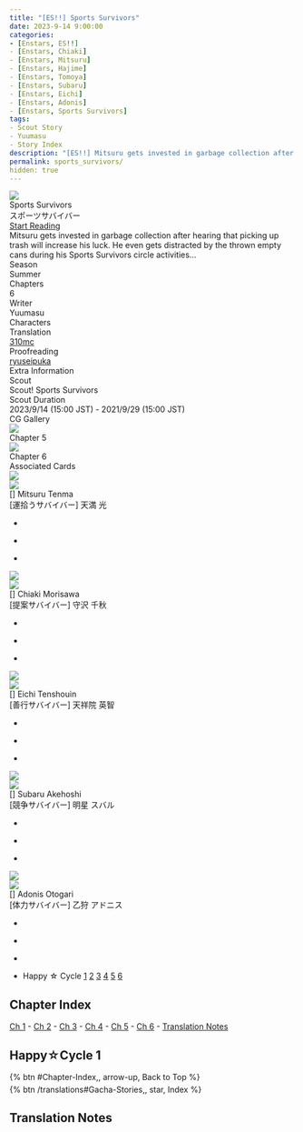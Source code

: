 ```yaml
---
title: "[ES!!] Sports Survivors"
date: 2023-9-14 9:00:00
categories:
- [Enstars, ES!!]
- [Enstars, Chiaki]
- [Enstars, Mitsuru]
- [Enstars, Hajime]
- [Enstars, Tomoya]
- [Enstars, Subaru]
- [Enstars, Eichi]
- [Enstars, Adonis]
- [Enstars, Sports Survivors]
tags:
- Scout Story
- Yuumasu
- Story Index
description: "[ES!!] Mitsuru gets invested in garbage collection after hearing that picking up trash will increase his luck. He even gets distracted by the thrown empty cans during his Sports Survivors circle activities…"
permalink: sports_survivors/
hidden: true
---
```

<div class="preview-wrapper reverse" style="--storyColor:#5ac189;--storyColor-rgb:90,193,137;--storyColor-h:147.4;--storyColor-s:45.4%;--storyColor-l:55.5%;">
    <div class="grid-wrapper">
        <div class="preview-background" style="background-image: url('/img/es/scoutstory/sportssurvivors/mitsurubcgframe.jpg')"></div>
        <div class="preview-box">
            <div class="title-area">
                <div class="title-area__title">Sports Survivors</div>
                <div class="title-area__subtitle">スポーツサバイバー</div>
                <div class="title-area__start"><a href="/sports_survivors#Happy☆Cycle-1">Start Reading</a></div>
            </div>
            <div class="info-area">
                <div class="synopsis">
                    Mitsuru gets invested in garbage collection after hearing that picking up trash will increase his luck. He even gets distracted by the thrown empty cans during his Sports Survivors circle activities…
                </div>
                <div class="info">
                    <div class="info-item season">
                        <div class="label">
                            Season
                        </div>
                        <div class="value">
                            Summer
                        </div>
                    </div>
                    <div class="info-item chapters">
                        <div class="label">
                            Chapters
                        </div>
                        <div class="value">
                            6
                        </div>
                    </div>
                    <div class="info-item writer">
                        <div class="label">
                            Writer
                        </div>
                        <div class="value">
                            Yuumasu
                        </div>
                    </div>
                    <div class="info-item characters">
                        <div class="label">
                            Characters
                        </div>
                        <div class="value">
                        <a href="/categories/Enstars/Mitsuru" character="Mitsuru"></a>
                        <a href="/categories/Enstars/Chiaki" character="Chiaki"></a>
                        <a href="/categories/Enstars/Subaru" character="Subaru"></a>
                        <a href="/categories/Enstars/Eichi" character="Eichi"></a>
                        <a href="/categories/Enstars/Adonis" character="Adonis"></a>
                        <a href="/categories/Enstars/Hajime" character="Hajime"></a>
                        <a href="/categories/Enstars/Tomoya" character="Tomoya"></a>
                        </div>
                    </div>
                    <div class="info-item tl">
                        <div class="label">
                            Translation
                        </div>
                        <div class="value">
                            <a href="/about">310mc</a>
                        </div>
                    </div>
                    <div class="info-item pr">
                        <div class="label">
                            Proofreading
                        </div>
                        <div class="value">
                            <a href="https://ryuseipuka.notion.site/proofed-by-ryuseipuka-020757643ea94baabea5e7d21f325a8b" target="_blank">ryuseipuka</a>
                        </div>
                    </div>
                </div>
            </div>
        </div>
    </div>
</div>

<!-- more -->

<style>
    .preview-wrapper {
        display: none;
    }
    @media (max-width: 567px) {
        .post-block {
            padding: 5px 10px 8px !important;
        }
    }
</style>
<div class="story-wrapper" style="--storyColor:#5ac189;--storyColor-rgb:90,193,137;--storyColor-h:147.4;--storyColor-s:45.4%;--storyColor-l:55.5%;">
    <div class="grid-wrapper">
        <div class="story-background" style="background: top/cover url(/img/es/scoutstory/sportssurvivors/mitsuruorigcg.jpg)"></div>
        <div class="story-box">
            <div class="story-cover">
                <div><img src="/img/es/scoutstory/sportssurvivors/mitsurubcgframe.jpg"></div>
            </div>
            <div class="title-area">
                <div class="title-area__title">Sports Survivors</div>
                <div class="title-area__subtitle">スポーツサバイバー</div>
                <div class="title-area__start">
                    <a href="#Happy☆Cycle-1">Start Reading</a>
                </div>
            </div>
            <div class="info-area">
                <div class="synopsis">
                    Mitsuru gets invested in garbage collection after hearing that picking up trash will increase his luck. He even gets distracted by the thrown empty cans during his Sports Survivors circle activities…
                </div>
                <div class="info">
                    <div class="info-item season">
                        <div class="label">
                            Season
                        </div>
                        <div class="value">
                            Summer
                        </div>
                    </div>
                    <div class="info-item chapters">
                        <div class="label">
                            Chapters
                        </div>
                        <div class="value">
                            6
                        </div>
                    </div>
                    <div class="info-item writer">
                        <div class="label">
                            Writer
                        </div>
                        <div class="value">
                            Yuumasu
                        </div>
                    </div>
                    <div class="info-item characters">
                        <div class="label">
                            Characters
                        </div>
                        <div class="value">
                        <a href="/categories/Enstars/Mitsuru" character="Mitsuru"></a>
                        <a href="/categories/Enstars/Chiaki" character="Chiaki"></a>
                        <a href="/categories/Enstars/Subaru" character="Subaru"></a>
                        <a href="/categories/Enstars/Eichi" character="Eichi"></a>
                        <a href="/categories/Enstars/Adonis" character="Adonis"></a>
                        <a href="/categories/Enstars/Hajime" character="Hajime"></a>
                        <a href="/categories/Enstars/Tomoya" character="Tomoya"></a>
                        </div>
                    </div>
                    <div class="info-item tl">
                        <div class="label">
                            Translation
                        </div>
                        <div class="value">
                            <a href="/about">310mc</a>
                        </div>
                    </div>
                    <div class="info-item pr">
                        <div class="label">
                            Proofreading
                        </div>
                        <div class="value">
                            <a href="https://ryuseipuka.notion.site/proofed-by-ryuseipuka-020757643ea94baabea5e7d21f325a8b" target="_blank">ryuseipuka</a>
                        </div>
                    </div>
                </div>
                <div class="extra-area">
                    <div class="tab-header">
                        <div class="tab-header__name">Extra Information</div>
                    </div>
                    <div class="tab-content">
                        <div class="tab-item">
                            <div class="label">
                                Scout
                            </div>
                            <div class="value">
                                Scout! Sports Survivors
                            </div>
                        </div>
                        <div class="tab-item">
                            <div class="label">
                                Scout Duration
                            </div>
                            <div class="value">
                                2023/9/14 (15:00 JST) - 2021/9/29 (15:00 JST)
                            </div>
                        </div>
                    </div>
                </div>
                <div class="cg-gallery">
                    <div class="tab-header">
                        <div class="tab-header__name">CG Gallery</div>
                    </div>
                    <div class="tab-content">
                        <div class="gallery">
                            <div class="gallery-item">
                                <div class="image">
                                    <img src="/img/es/scoutstory/sportssurvivors/chiakiorigcg.jpg">
                                </div>
                                <div class="caption">
                                    Chapter 5
                                </div>
                            </div>
                            <div class="gallery-item">
                                <div class="image">
                                    <img src="/img/es/scoutstory/sportssurvivors/mitsuruorigcg.jpg">
                                </div>
                                <div class="caption">
                                    Chapter 6
                                </div>
                            </div>                            
                        </div>
                    </div>
                </div>
                <div class="story-cards">
                    <div class="tab-header">
                        <div class="tab-header__name">Associated Cards</div>
                    </div>
                    <div class="tab-content">
                        <div class="cards">
                            <div class="cards-item">
                                <div class="image">
                                    <div class="single unbloomed">
                                        <img src="/img/es/scoutstory/sportssurvivors/mitsurucard.jpg">
                                    </div>
                                    <div class="single bloomed">
                                        <img src="/img/es/scoutstory/sportssurvivors/mitsurubcard.jpg">
                                    </div>
                                    <div class="quotes__wrapper">
                                        <div class="quotes">
                                            <div class="unbloomed"><!--TBA--></div>
                                            <div class="bloomed"><!--TBA--></div>
                                        </div>
                                    </div>
                                </div>
                                <div class="lightbox">
                                    <div class="card__name">[] Mitsuru Tenma</div>
                                    <div class="card__jp">[運拾うサバイバー] 天満 光</div>
                                    <div class="skills">
                                        <ul>
                                            <li id="center">
                                                <div class="name"><!--スポーツの醍醐味--></div>
                                                <div class="desc"></div>
                                            </li>
                                            <li id="live">
                                                <div class="name"><!--有り余る体力--></div>
                                                <div class="desc"></div>
                                            </li>
                                            <li id="lesson">
                                                <div class="name"><!--思いがけないサービス--></div>
                                                <div class="desc"></div>
                                            </li>
                                        </ul>
                                    </div>
                                </div>
                            </div>
                            <div class="cards-item">
                                <div class="image">
                                    <div class="single unbloomed">
                                        <img src="/img/es/scoutstory/sportssurvivors/chiakicard.jpg">
                                    </div>
                                    <div class="single bloomed">
                                        <img src="/img/es/scoutstory/sportssurvivors/chiakibcard.jpg">
                                    </div>
                                    <div class="quotes__wrapper">
                                        <div class="quotes">
                                            <div class="unbloomed"><!--TBA--></div>
                                            <div class="bloomed"><!--TBA--></div>
                                        </div>
                                    </div>
                                </div>
                                <div class="lightbox">
                                    <div class="card__name">[] Chiaki Morisawa</div>
                                    <div class="card__jp">[提案サバイバー] 守沢 千秋</div>
                                    <div class="skills">
                                        <ul>
                                            <li id="center">
                                                <div class="name"><!--スポーツと協調性--></div>
                                                <div class="desc"></div>
                                            </li>
                                            <li id="live">
                                                <div class="name"><!--打ち込む体力--></div>
                                                <div class="desc"></div>
                                            </li>
                                            <li id="lesson">
                                                <div class="name"><!--地中の宝物--></div>
                                                <div class="desc"></div>
                                            </li>
                                        </ul>
                                    </div>
                                </div>
                            </div>
                            <div class="cards-item">
                                <div class="image">
                                    <div class="single unbloomed">
                                        <img src="/img/es/scoutstory/sportssurvivors/eichicard.jpg">
                                    </div>
                                    <div class="single bloomed">
                                        <img src="/img/es/scoutstory/sportssurvivors/eichibcard.jpg">
                                    </div>
                                    <div class="quotes__wrapper">
                                        <div class="quotes">
                                            <div class="unbloomed"><!--TBA--></div>
                                            <div class="bloomed"><!--TBA--></div>
                                        </div>
                                    </div>
                                </div>
                                <div class="lightbox">
                                    <div class="card__name">[] Eichi Tenshouin</div>
                                    <div class="card__jp">[善行サバイバー] 天祥院 英智</div>
                                    <div class="skills">
                                        <ul>
                                            <li id="center">
                                                <div class="name"><!--スポーツの可能性--></div>
                                                <div class="desc"></div>
                                            </li>
                                            <li id="live">
                                                <div class="name"><!--費やす体力--></div>
                                                <div class="desc"></div>
                                            </li>
                                            <li id="lesson">
                                                <div class="name"><!--缶蹴り希望--></div>
                                                <div class="desc"></div>
                                            </li>
                                        </ul>
                                    </div>
                                </div>
                            </div>
                            <div class="cards-item">
                                <div class="image">
                                    <div class="single unbloomed">
                                        <img src="/img/es/scoutstory/sportssurvivors/subarucard.jpg">
                                    </div>
                                    <div class="single bloomed">
                                        <img src="/img/es/scoutstory/sportssurvivors/subarubcard.jpg">
                                    </div>
                                    <div class="quotes__wrapper">
                                        <div class="quotes">
                                            <div class="unbloomed"><!--TBA--></div>
                                            <div class="bloomed"><!--TBA--></div>
                                        </div>
                                    </div>
                                </div>
                                <div class="lightbox">
                                    <div class="card__name">[] Subaru Akehoshi</div>
                                    <div class="card__jp">[競争サバイバー] 明星 スバル</div>
                                    <div class="skills">
                                        <ul>
                                            <li id="center">
                                                <div class="name"><!--スポーツでの発見--></div>
                                                <div class="desc"></div>
                                            </li>
                                            <li id="live">
                                                <div class="name"><!--尽きない体力--></div>
                                                <div class="desc"></div>
                                            </li>
                                            <li id="lesson">
                                                <div class="name"><!--見つける思い出--></div>
                                                <div class="desc"></div>
                                            </li>
                                        </ul>
                                    </div>
                                </div>
                            </div>
                            <div class="cards-item">
                                <div class="image">
                                    <div class="single unbloomed">
                                        <img src="/img/es/scoutstory/sportssurvivors/adoniscard.jpg">
                                    </div>
                                    <div class="single bloomed">
                                        <img src="/img/es/scoutstory/sportssurvivors/adonisbcard.jpg">
                                    </div>
                                    <div class="quotes__wrapper">
                                        <div class="quotes">
                                            <div class="unbloomed"><!--TBA--></div>
                                            <div class="bloomed"><!--TBA--></div>
                                        </div>
                                    </div>
                                </div>
                                <div class="lightbox">
                                    <div class="card__name">[] Adonis Otogari</div>
                                    <div class="card__jp">[体力サバイバー] 乙狩 アドニス</div>
                                    <div class="skills">
                                        <ul>
                                            <li id="center">
                                                <div class="name"><!--スポーツと安らぎ--></div>
                                                <div class="desc"></div>
                                            </li>
                                            <li id="live">
                                                <div class="name"><!--型破りな体力--></div>
                                                <div class="desc"></div>
                                            </li>
                                            <li id="lesson">
                                                <div class="name"><!--手加減無用--></div>
                                                <div class="desc"></div>
                                            </li>
                                        </ul>
                                    </div>
                                </div>
                            </div>
                        </div>
                    </div>
                </div>
            </div>
            <div class="chapter-area">
                <div class="chapters">
                    <ul>
                        <li>
                            <span>Happy ☆ Cycle</span>
                            <a href="#Happy☆Cycle-1" id="none">1</a>
                            <a href="#Happy☆Cycle-2" id="none">2</a>
                            <a href="#Happy☆Cycle-3" id="none">3</a>
                            <a href="#Happy☆Cycle-4" id="none">4</a>
                            <a href="#Happy☆Cycle-5" id="none">5</a>
                            <a href="#Happy☆Cycle-6" id="none">6</a>
                        </li>
                    </ul>
                </div>
            </div>
        </div>
    </div>
</div>

## Chapter Index
<a href="#Happy☆Cycle-1">Ch 1</a> - <a href="#Happy☆Cycle-2">Ch 2</a> - <a href="#Happy☆Cycle-3">Ch 3</a> - <a href="#Happy☆Cycle-4">Ch 4</a> - <a href="#Happy☆Cycle-5">Ch 5</a> - <a href="#Happy☆Cycle-6">Ch 6</a> - <a href="#Translation-Notes">Translation Notes</a>

## Happy☆Cycle 1

<div toc>
<div style="margin-bottom:5px">{% btn #Chapter-Index,, arrow-up, Back to Top %}</div>
{% btn /translations#Gacha-Stories,, star, Index %}</div>

## Translation Notes
